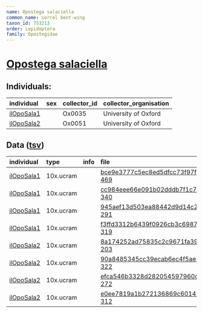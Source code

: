 ```yaml
---
name: Opostega salaciella
common_name: sorrel bent-wing
taxon_id: 753213
order: Lepidoptera
family: Opostegidae
---
```


# [Opostega salaciella](https://www.ebi.ac.uk/ena/data/taxonomy/v1/taxon/tax-id/753213)

## Individuals:

| individual | sex | collector_id | collector_organisation |
| :--------- | :-: | :----------- | :--------------------- |
| [ilOpoSala1](ilOpoSala1.md) |  | Ox0035 | University of Oxford |
| [ilOpoSala2](ilOpoSala2.md) |  | Ox0051 | University of Oxford |

## Data ([tsv](Opostega_salaciella_data.tsv))

| individual | type | info | file |
| :--------- | :--- | :--- | :--- |
| [ilOpoSala1](ilOpoSala1.md) | 10x.ucram |  | [bce9e3777c5ec8ed5dfcc73f97fb5d64-469](https://darwin.cog.sanger.ac.uk/insects/Opostega_salaciella/ilOpoSala1/genomic_data/10x/32140_8%235.cram) |
| [ilOpoSala1](ilOpoSala1.md) | 10x.ucram |  | [cc984eee66e091b02dddb7f1c7896a61-340](https://darwin.cog.sanger.ac.uk/insects/Opostega_salaciella/ilOpoSala1/genomic_data/10x/32140_8%236.cram) |
| [ilOpoSala1](ilOpoSala1.md) | 10x.ucram |  | [945aef13d503ea88442d9d14c2426d22-291](https://darwin.cog.sanger.ac.uk/insects/Opostega_salaciella/ilOpoSala1/genomic_data/10x/32140_8%237.cram) |
| [ilOpoSala1](ilOpoSala1.md) | 10x.ucram |  | [f3ffd3312b6439f0926cb3c69878b987-319](https://darwin.cog.sanger.ac.uk/insects/Opostega_salaciella/ilOpoSala1/genomic_data/10x/32140_8%238.cram) |
| [ilOpoSala2](ilOpoSala2.md) | 10x.ucram |  | [8a174252ad75835c2c9671fa39c975d8-203](https://darwin.cog.sanger.ac.uk/insects/Opostega_salaciella/ilOpoSala2/genomic_data/10x/32442_7%235.cram) |
| [ilOpoSala2](ilOpoSala2.md) | 10x.ucram |  | [90a8485345cc39ecab6ec4f5ae548078-322](https://darwin.cog.sanger.ac.uk/insects/Opostega_salaciella/ilOpoSala2/genomic_data/10x/32442_7%236.cram) |
| [ilOpoSala2](ilOpoSala2.md) | 10x.ucram |  | [efca546b3328d282054597960cb0170c-272](https://darwin.cog.sanger.ac.uk/insects/Opostega_salaciella/ilOpoSala2/genomic_data/10x/32442_7%237.cram) |
| [ilOpoSala2](ilOpoSala2.md) | 10x.ucram |  | [e0ee7819a1b272136869c60143e12ceb-312](https://darwin.cog.sanger.ac.uk/insects/Opostega_salaciella/ilOpoSala2/genomic_data/10x/32442_7%238.cram) |
